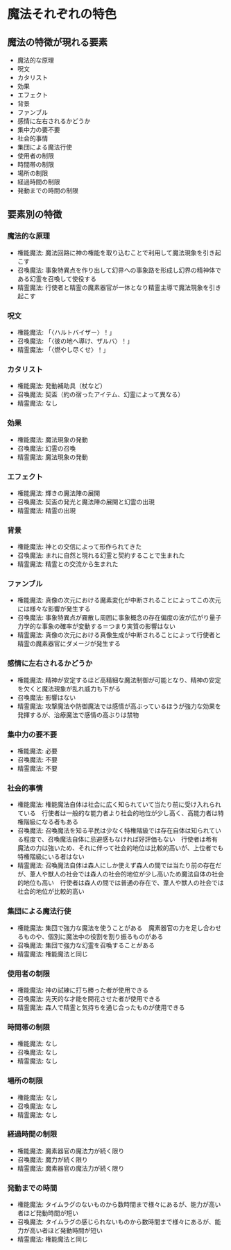 # 魔法それぞれの特色
## 魔法の特徴が現れる要素
- 魔法的な原理
- 呪文
- カタリスト
- 効果
- エフェクト
- 背景
- ファンブル
- 感情に左右されるかどうか
- 集中力の要不要
- 社会的事情
- 集団による魔法行使
- 使用者の制限
- 時間帯の制限
- 場所の制限
- 経過時間の制限
- 発動までの時間の制限


## 要素別の特徴
### 魔法的な原理
- 権能魔法: 魔法回路に神の権能を取り込むことで利用して魔法現象を引き起こす
- 召喚魔法: 事象特異点を作り出して幻界への事象路を形成し幻界の精神体である幻霊を召喚して使役する
- 精霊魔法: 行使者と精霊の魔素器官が一体となり精霊主導で魔法現象を引き起こす


### 呪文
- 権能魔法: 「〈ハルトバイザー〉！」
- 召喚魔法: 「〈彼の地へ導け、ザルバ〉！」
- 精霊魔法: 「〈燃やし尽くせ〉！」


### カタリスト
- 権能魔法: 発動補助具（杖など）
- 召喚魔法: 契盃（約の宿ったアイテム、幻霊によって異なる）
- 精霊魔法: なし


### 効果
- 権能魔法: 魔法現象の発動
- 召喚魔法: 幻霊の召喚
- 精霊魔法: 魔法現象の発動


### エフェクト
- 権能魔法: 輝きの魔法陣の展開
- 召喚魔法: 契盃の発光と魔法陣の展開と幻霊の出現
- 精霊魔法: 精霊の出現


### 背景
- 権能魔法: 神との交信によって形作られてきた
- 召喚魔法: まれに自然と現れる幻霊と契約することで生まれた
- 精霊魔法: 精霊との交流から生まれた


### ファンブル
- 権能魔法: 真像の次元における魔素変化が中断されることによってこの次元には様々な影響が発生する
- 召喚魔法: 事象特異点が霧散し周囲に事象概念の存在偏度の波が広がり量子力学的な事象の確率が変動する＝つまり実質の影響はない
- 精霊魔法: 真像の次元における真像生成が中断されることによって行使者と精霊の魔素器官にダメージが発生する


### 感情に左右されるかどうか
- 権能魔法: 精神が安定するほど高精細な魔法制御が可能となり、精神の安定を欠くと魔法現象が乱れ威力も下がる
- 召喚魔法: 影響はない
- 精霊魔法: 攻撃魔法や防御魔法では感情が高ぶっているほうが強力な効果を発揮するが、治療魔法で感情の高ぶりは禁物


### 集中力の要不要
- 権能魔法: 必要
- 召喚魔法: 不要
- 精霊魔法: 不要


### 社会的事情
- 権能魔法: 権能魔法自体は社会に広く知られていて当たり前に受け入れられている　行使者は一般的な能力者より社会的地位が少し高く、高能力者は特権階級になる者もある
- 召喚魔法: 召喚魔法を知る平民は少なく特権階級では存在自体は知られている程度で、召喚魔法自体に忌避感もなければ好評価もない　行使者は希有　魔法の力は強いため、それに伴って社会的地位は比較的高いが、上位者でも特権階級にいる者はない
- 精霊魔法: 召喚魔法自体は森人にしか使えず森人の間では当たり前の存在だが、葦人や獣人の社会では森人の社会的地位が少し高いため魔法自体の社会的地位も高い　行使者は森人の間では普通の存在で、葦人や獣人の社会では社会的地位が比較的高い


### 集団による魔法行使
- 権能魔法: 集団で強力な魔法を使うことがある　魔素器官の力を足し合わせるものや、個別に魔法中の役割を割り振るものがある
- 召喚魔法: 集団で強力な幻霊を召喚することがある
- 精霊魔法: 権能魔法と同じ


### 使用者の制限
- 権能魔法: 神の試練に打ち勝った者が使用できる
- 召喚魔法: 先天的な才能を開花させた者が使用できる
- 精霊魔法: 森人で精霊と気持ちを通じ合ったものが使用できる


### 時間帯の制限
- 権能魔法: なし
- 召喚魔法: なし
- 精霊魔法: なし


### 場所の制限
- 権能魔法: なし
- 召喚魔法: なし
- 精霊魔法: なし


### 経過時間の制限
- 権能魔法: 魔素器官の魔法力が続く限り
- 召喚魔法: 魔力が続く限り
- 精霊魔法: 魔素器官の魔法力が続く限り


### 発動までの時間
- 権能魔法: タイムラグのないものから数時間まで様々にあるが、能力が高い者ほど発動時間が短い
- 召喚魔法: タイムラグの感じられないものから数時間まで様々にあるが、能力が高い者ほど発動時間が短い
- 精霊魔法: 権能魔法と同じ


